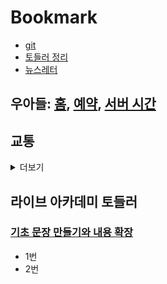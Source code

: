 # Bookmark
- [git](https://github.com/HyungjunAn/keep)
- [토들러 정리](la_toddler_basic.md)
- [뉴스레터](https://mail.google.com/mail/u/0/#label/News+Letter)

## 우아들: [홈], [예약], [서버 시간]

[홈]: http://www.woorisoa.co.kr/main.php
[예약]: https://mobile.woorisoa.co.kr/
[서버 시간]: https://time.navyism.com/?host=https%3A%2F%2Fmobile.woorisoa.co.kr%2FMain

## 교통
<details>
<summary>더보기</summary>

  - 마곡나루 퇴근(급)
```
1729 1737 1745 1753 1801 1809
1817 1825 1833 1841 1849 1857
```

- OS -> DP
```
0640 0650 0700 0710 0715 0725
0730 0735
0840 0940 1225 1425 1525 1625
1745 1815 1915 1945 2045 2115
```

- DP -> OS
```
0820 0925 1210 1410 1510 1610
1730 1745 1800 1815 1845 1900
1930 2030 2100
```
</details>

## 라이브 아카데미 토들러 
### [기초 문장 만들기와 내용 확장](https://youtube.com/playlist?list=PLEzsBdrpZXC8tdzAqQHEQ66TocGI-Kagh&si=TpEkuvuDadzCP7Ni)
- 1번
- 2번
